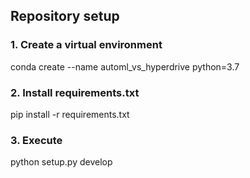 ## Repository setup


### 1. Create a virtual environment

conda create --name automl_vs_hyperdrive python=3.7

### 2. Install requirements.txt

pip install -r requirements.txt

### 3. Execute 

python setup.py develop